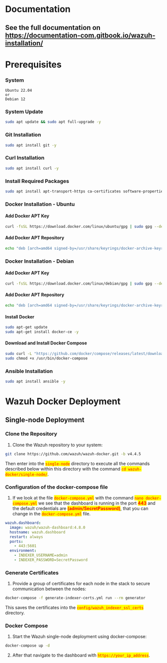 # Documentation

## See the full documentation on https://documentation-com.gitbook.io/wazuh-installation/

# Prerequisites


### System

```
Ubuntu 22.04
or
Debian 12
```

### System Update

```bash
sudo apt update && sudo apt full-upgrade -y
```

### Git Installation

```bash
sudo apt install git -y
```

### Curl Installation

```bash
sudo apt install curl -y
```

### Install Required Packages

```bash
sudo apt install apt-transport-https ca-certificates software-properties-common -y
```

### Docker Installation - Ubuntu

#### Add Docker APT Key

```bash
curl -fsSL https://download.docker.com/linux/ubuntu/gpg | sudo gpg --dearmor -o /usr/share/keyrings/docker-archive-keyring.gpg
```

#### Add Docker APT Repository

```bash
echo "deb [arch=amd64 signed-by=/usr/share/keyrings/docker-archive-keyring.gpg] https://download.docker.com/linux/ubuntu $(lsb_release -cs) stable" | sudo tee /etc/apt/sources.list.d/docker.list > /dev/null
```

### Docker Installation - Debian

#### Add Docker APT Key

```bash
curl -fsSL https://download.docker.com/linux/debian/gpg | sudo gpg --dearmor -o /usr/share/keyrings/docker-archive-keyring.gpg
```

#### Add Docker APT Repository

```bash
echo "deb [arch=amd64 signed-by=/usr/share/keyrings/docker-archive-keyring.gpg] https://download.docker.com/linux/debian $(lsb_release -cs) stable" | sudo tee /etc/apt/sources.list.d/docker.list > /dev/null
```

#### Install Docker

```bash
sudo apt-get update
sudo apt-get install docker-ce -y
```

#### Download and Install Docker Compose

```bash
sudo curl -L "https://github.com/docker/compose/releases/latest/download/docker-compose-Linux-x86_64" -o /usr/bin/docker-compose
sudo chmod +x /usr/bin/docker-compose
```

### Ansible Installation

```bash
sudo apt install ansible -y
```

# Wazuh Docker Deployment

## Single-node Deployment

### Clone the Repository

1. Clone the Wazuh repository to your system:

```bash
git clone https://github.com/wazuh/wazuh-docker.git -b v4.4.5
```

Then enter into the <mark style="color:red;">`single-node`</mark> directory to execute all the commands described below within this directory with the command <mark style="color:red;">`cd wazuh-docker/single-node/`</mark>.

### Configuration of the docker-compose file

1. If we look at the file <mark style="color:red;">`docker-compose.yml`</mark> with the command <mark style="color:red;">`nano docker-compose.yml`</mark> we see that the dashboard is running in the port <mark style="color:red;">**443**</mark> and the default credentials are <mark style="color:red;">**(admin/SecretPassword)**</mark>, that you can change in the <mark style="color:red;">`docker-compose.yml`</mark> file.

```yaml
wazuh.dashboard:
  image: wazuh/wazuh-dashboard:4.8.0
  hostname: wazuh.dashboard
  restart: always
  ports:
    - 443:5601
  environment:
    - INDEXER_USERNAME=admin
    - INDEXER_PASSWORD=SecretPassword
```

### Generate Certificates

1. Provide a group of certificates for each node in the stack to secure communication between the nodes:

```bash
docker-compose -f generate-indexer-certs.yml run --rm generator
```

This saves the certificates into the <mark style="color:red;">`config/wazuh_indexer_ssl_certs`</mark> directory.

### Docker Compose

1. Start the Wazuh single-node deployment using docker-compose:

```bash
docker-compose up -d
```

2. After that navigate to the dashboard with <mark style="color:red;">`https://your_ip_address`</mark>.
